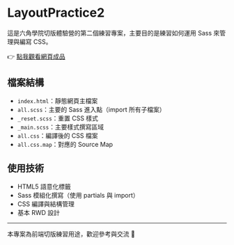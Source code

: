 # LayoutPractice2

這是六角學院切版體驗營的第二個練習專案，主要目的是練習如何運用 Sass 來管理與編寫 CSS。

👉 [點我觀看網頁成品](https://sawseisiong.github.io/LayoutPractice2/)

## 檔案結構

- `index.html`：靜態網頁主檔案
- `all.scss`：主要的 Sass 進入點（import 所有子檔案）
- `_reset.scss`：重置 CSS 樣式
- `_main.scss`：主要樣式撰寫區域
- `all.css`：編譯後的 CSS 檔案
- `all.css.map`：對應的 Source Map

## 使用技術

- HTML5 語意化標籤
- Sass 模組化撰寫（使用 partials 與 import）
- CSS 編譯與結構管理
- 基本 RWD 設計

---

本專案為前端切版練習用途，歡迎參考與交流 🙌
